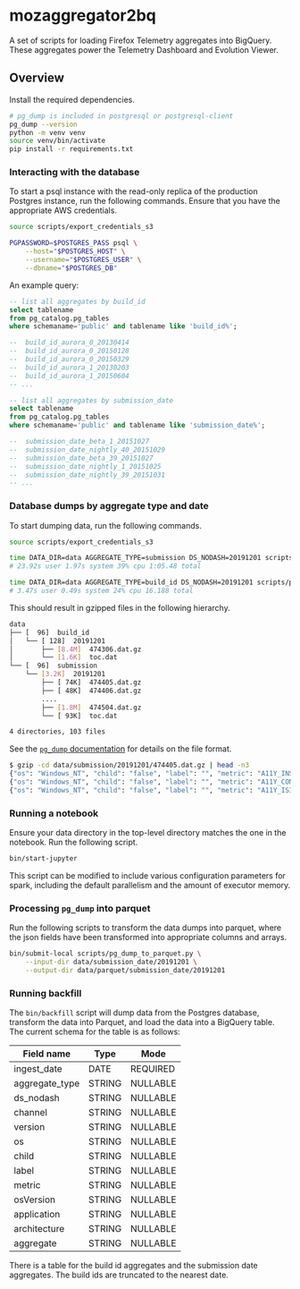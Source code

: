 # mozaggregator2bq

A set of scripts for loading Firefox Telemetry aggregates into BigQuery. These
aggregates power the Telemetry Dashboard and Evolution Viewer.

## Overview

Install the required dependencies.

```bash
# pg_dump is included in postgresql or postgresql-client
pg_dump --version
python -m venv venv
source venv/bin/activate
pip install -r requirements.txt
```

### Interacting with the database

To start a psql instance with the read-only replica of the production Postgres
instance, run the following commands. Ensure that you have the appropriate AWS
credentials.

```bash
source scripts/export_credentials_s3

PGPASSWORD=$POSTGRES_PASS psql \
    --host="$POSTGRES_HOST" \
    --username="$POSTGRES_USER" \
    --dbname="$POSTGRES_DB"
```

An example query:

```sql
-- list all aggregates by build_id
select tablename
from pg_catalog.pg_tables
where schemaname='public' and tablename like 'build_id%';

--  build_id_aurora_0_20130414
--  build_id_aurora_0_20150128
--  build_id_aurora_0_20150329
--  build_id_aurora_1_20130203
--  build_id_aurora_1_20150604
-- ...

-- list all aggregates by submission_date
select tablename
from pg_catalog.pg_tables
where schemaname='public' and tablename like 'submission_date%';

--  submission_date_beta_1_20151027
--  submission_date_nightly_40_20151029
--  submission_date_beta_39_20151027
--  submission_date_nightly_1_20151025
--  submission_date_nightly_39_20151031
-- ...
```

### Database dumps by aggregate type and date

To start dumping data, run the following commands.

```bash
source scripts/export_credentials_s3

time DATA_DIR=data AGGREGATE_TYPE=submission DS_NODASH=20191201 scripts/pg_dump_by_day
# 23.92s user 1.97s system 39% cpu 1:05.48 total

time DATA_DIR=data AGGREGATE_TYPE=build_id DS_NODASH=20191201 scripts/pg_dump_by_day
# 3.47s user 0.49s system 24% cpu 16.188 total
```

This should result in gzipped files in the following hierarchy.

```bash
data
├── [  96]  build_id
│   └── [ 128]  20191201
│       ├── [8.4M]  474306.dat.gz
│       └── [1.6K]  toc.dat
└── [  96]  submission
    └── [3.2K]  20191201
        ├── [ 74K]  474405.dat.gz
        ├── [ 48K]  474406.dat.gz
        ....
        ├── [1.8M]  474504.dat.gz
        └── [ 93K]  toc.dat

4 directories, 103 files
```

See the [`pg_dump` documentation](https://www.postgresql.org/docs/9.1/app-pgdump.html) for details on the file format.

```bash
$ gzip -cd data/submission/20191201/474405.dat.gz | head -n3
{"os": "Windows_NT", "child": "false", "label": "", "metric": "A11Y_INSTANTIATED_FLAG", "osVersion": "6.3", "application": "Firefox", "architecture": "x86"}    {0,2,0,2,2}
{"os": "Windows_NT", "child": "false", "label": "", "metric": "A11Y_CONSUMERS", "osVersion": "6.3", "application": "Firefox", "architecture": "x86"}    {0,0,0,0,0,0,0,0,0,0,2,0,20,2}
{"os": "Windows_NT", "child": "false", "label": "", "metric": "A11Y_ISIMPLEDOM_USAGE_FLAG", "osVersion": "6.3", "application": "Firefox", "architecture": "x86"}        {2,0,0,0,2}
```

### Running a notebook

Ensure your data directory in the top-level directory matches the one in the
notebook. Run the following script.

```bash
bin/start-jupyter
```

This script can be modified to include various configuration parameters for
spark, including the default parallelism and the amount of executor memory.

### Processing `pg_dump` into parquet

Run the following scripts to transform the data dumps into parquet, where the
json fields have been transformed into appropriate columns and arrays.

```bash
bin/submit-local scripts/pg_dump_to_parquet.py \
    --input-dir data/submission_date/20191201 \
    --output-dir data/parquet/submission_date/20191201
```

### Running backfill

The `bin/backfill` script will dump data from the Postgres database, transform
the data into Parquet, and load the data into a BigQuery table. The current
schema for the table is as follows:

Field name | Type | Mode
-|-|-
ingest_date | DATE | REQUIRED
aggregate_type | STRING | NULLABLE
ds_nodash | STRING | NULLABLE
channel | STRING | NULLABLE
version | STRING | NULLABLE
os | STRING | NULLABLE
child | STRING | NULLABLE
label | STRING | NULLABLE
metric | STRING | NULLABLE
osVersion | STRING | NULLABLE
application | STRING | NULLABLE
architecture | STRING | NULLABLE
aggregate | STRING | NULLABLE

There is a table for the build id aggregates and the submission date aggregates.
The build ids are truncated to the nearest date.
